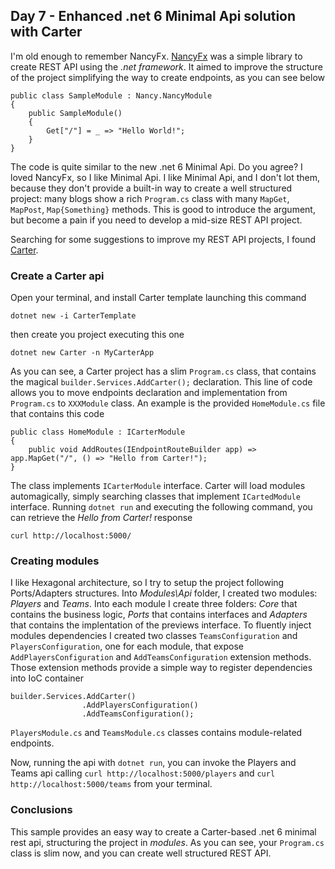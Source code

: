 ## Day 7 - Enhanced .net 6 Minimal Api solution with Carter

I'm old enough to remember NancyFx. [NancyFx](http://nancyfx.org/) was a simple library to create REST API using the _.net framework_. It aimed to improve the structure of the project simplifying the way to create endpoints, as you can see below 
```
public class SampleModule : Nancy.NancyModule
{
    public SampleModule()
    {
        Get["/"] = _ => "Hello World!";
    }
}
```
The code is quite similar to the new .net 6 Minimal Api. Do you agree?
I loved NancyFx, so I like Minimal Api. I like Minimal Api, and I don't lot them, because they don't provide a built-in way to create a well structured project: many blogs show a rich `Program.cs` class with many `MapGet`, `MapPost`, `Map{Something}` methods. This is good to introduce the argument, but become a pain if you need to develop a mid-size REST API project.

Searching for some suggestions to improve my REST API projects, I found [Carter](https://github.com/CarterCommunity/Carter).

### Create a Carter api

Open your terminal, and install Carter template launching this command
```
dotnet new -i CarterTemplate
```
then create you project executing this one
```
dotnet new Carter -n MyCarterApp
```

As you can see, a Carter project has a slim `Program.cs` class, that contains the magical `builder.Services.AddCarter();` declaration.
This line of code allows you to move endpoints declaration and implementation from `Program.cs` to `XXXModule` class. An example is the provided `HomeModule.cs` file that contains this code
```
public class HomeModule : ICarterModule
{
    public void AddRoutes(IEndpointRouteBuilder app) => app.MapGet("/", () => "Hello from Carter!");
}
```
The class implements `ICarterModule` interface. Carter will load modules automagically, simply searching classes that implement `ICartedModule` interface.
Running `dotnet run` and executing the following command, you can retrieve the _Hello from Carter!_ response 
```
curl http://localhost:5000/
```

### Creating modules
I like Hexagonal architecture, so I try to setup the project following Ports/Adapters structures.
Into _Modules\Api_ folder, I created two modules: _Players_ and _Teams_.
Into each module I create three folders: _Core_ that contains the business logic, _Ports_ that contains interfaces and _Adapters_ that contains the implentation of the previews interface.
To fluently inject modules dependencies I created two classes `TeamsConfiguration` and `PlayersConfiguration`, one for each module, that expose `AddPlayersConfiguration` and `AddTeamsConfiguration` extension methods. Those extension methods provide a simple way to register dependencies into IoC container
```
builder.Services.AddCarter()
                .AddPlayersConfiguration()
                .AddTeamsConfiguration(); 
```

`PlayersModule.cs` and `TeamsModule.cs` classes contains module-related endpoints.

Now, running the api with `dotnet run`, you can invoke the Players and Teams api calling `curl http://localhost:5000/players` and `curl http://localhost:5000/teams` from your terminal.

### Conclusions
This sample provides an easy way to create a Carter-based .net 6 minimal rest api, structuring the project in _modules_.
As you can see, your `Program.cs` class is slim now, and you can create well structured REST API.